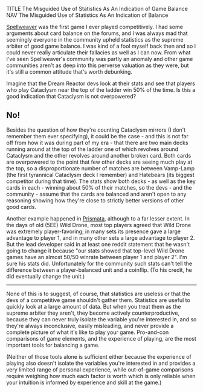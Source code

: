 TITLE The Misguided Use of Statistics As An Indication of Game Balance
NAV The Misguided Use of Statistics As An Indication of Balance

[Spellweaver](/reviews/spellweaver) was the first game I ever played competitively. I had some arguments about card balance on the forums, and I was always mad that seemingly everyone in the community upheld statistics as the supreme arbiter of good game balance. I was kind of a fool myself back then and so I could never really articulate their fallacies as well as I can now. From what I've seen Spellweaver's community was partly an anomaly and other game communities aren't as deep into this perverse valuation as they were, but it's still a common attitude that's worth debunking.

Imagine that the Dream Reactor devs look at their stats and see that players who play Cataclysm near the top of the ladder win 50% of the time. Is this a good indication that Cataclysm is not overpowered?

## No!

Besides the question of how they're counting Cataclysm mirrors (I don't remember them ever specifying), it could be the case - and this is not far off from how it was during part of my era - that there are two main decks running around at the top of the ladder one of which revolves around Cataclysm and the other revolves around another broken card. Both cards are overpowered to the point that few other decks are seeing much play at the top, so a disproportionate number of matches are between Vamp-Lamp (the first tyrannical Cataclysm deck I remember) and Hatebears (its biggest competitor during that time). The stats show both decks - as well as the key cards in each - winning about 50% of their matches, so the devs - and the community - assume that the cards are balanced and aren't open to any reasoning showing how they're close to strictly better versions of other good cards.

Another example happened in [Prismata](/reviews/prismata), although to a far lesser extent. In the days of old (5EE) Wild Drone, most top players agreed that Wild Drone was extremely player-favoring; in many sets its presence gave a large advantage to player 1, and in many other sets a large advantage to player 2. But the lead developer said in at least one reddit statement that he wasn't going to change it because "our stats showed that top-level Wild Drone games have an almost 50/50 winrate between player 1 and player 2". I'm sure his stats did. Unfortunately for the community such stats can't tell the difference between a player-balanced unit and a coinflip. (To his credit, he did eventually change the unit.)

---

None of this is to suggest, of course, that statistics are useless or that the devs of a competitive game shouldn't gather them. Statistics are useful to quickly look at a large amount of data. But when you treat them as the supreme arbiter they aren't, they become actively counterproductive, because they can never truly isolate the variable you're interested in, and so they're always inconclusive, easily misleading, and never provide a complete picture of what it's like to play your game. Pro-and-con comparisons of game elements, and the experience of playing, are the most important tools for balancing a game.

(Neither of those tools alone is sufficient either because the experience of playing also doesn't isolate the variables you're interested in and provides a very limited range of personal experience, while out-of-game comparisons require weighing how much each factor is worth which is only reliable when your intuition is informed by experience and skill at the game.)
